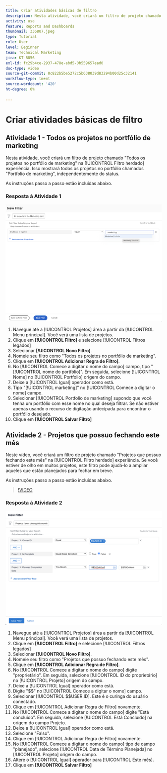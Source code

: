 ```yaml
---
title: Criar atividades básicas de filtro
description: Nesta atividade, você criará um filtro de projeto chamado "Projetos que possuo fechando este mês".
activity: use
feature: Reports and Dashboards
thumbnail: 336807.jpeg
type: Tutorial
role: User
level: Beginner
team: Technical Marketing
jira: KT-8856
exl-id: fc29b4ce-2937-478e-abd5-0b559657ead0
doc-type: video
source-git-commit: 0c822b5be5272c5b638039d83294b00d25c32141
workflow-type: tm+mt
source-wordcount: '420'
ht-degree: 0%

---
```


# Criar atividades básicas de filtro

## Atividade 1 - Todos os projetos no portfólio de marketing

Nesta atividade, você criará um filtro de projeto chamado &quot;Todos os projetos no portfólio de marketing&quot; na [!UICONTROL Filtro herdado] experiência. Isso mostrará todos os projetos no portfólio chamados &quot;Portfolio de marketing&quot;, independentemente do status.

As instruções passo a passo estão incluídas abaixo.

### Resposta à Atividade 1

![Uma imagem da tela para criar um novo filtro](assets/basic-filter-activity-1.png)

1. Navegue até a [!UICONTROL Projetos] área a partir da [!UICONTROL Menu principal]. Você verá uma lista de projetos.
1. Clique em **[!UICONTROL Filtro]** e selecione [!UICONTROL Filtros legados]
1. Selecionar **[!UICONTROL Novo Filtro]**.
1. Nomeie seu filtro como &quot;Todos os projetos no portfólio de marketing&quot;.
1. Clique em **[!UICONTROL Adicionar Regra de Filtro]**.
1. No [!UICONTROL Comece a digitar o nome do campo] campo, tipo &quot;[!UICONTROL nome do portfólio]&quot;. Em seguida, selecione [!UICONTROL Nome] no [!UICONTROL Portfolio] origem do campo.
1. Deixe a [!UICONTROL Igual] operador como está.
1. Tipo &quot;[!UICONTROL marketing]&quot; no [!UICONTROL Comece a digitar o nome] campo.
1. Selecionar [!UICONTROL Portfolio de marketing] supondo que você tenha um portfólio com esse nome no qual deseja filtrar. Se não estiver apenas usando o recurso de digitação antecipada para encontrar o portfólio desejado.
1. Clique em **[!UICONTROL Salvar Filtro]**

## Atividade 2 - Projetos que possuo fechando este mês

Neste vídeo, você criará um filtro de projeto chamado &quot;Projetos que possuo fechando este mês&quot; na [!UICONTROL Filtro herdado] experiência. Se você estiver de olho em muitos projetos, este filtro pode ajudá-lo a ampliar aqueles que estão planejados para fechar em breve.

As instruções passo a passo estão incluídas abaixo.

>[!VIDEO](https://video.tv.adobe.com/v/336807/?quality=12&learn=on)

### Resposta à Atividade 2

![Uma imagem da tela para criar um novo filtro](assets/basic-filter-activity-updated-6-15-21.png)

1. Navegue até a [!UICONTROL Projetos] área a partir da [!UICONTROL Menu principal]. Você verá uma lista de projetos.
1. Clique em **[!UICONTROL Filtro]** e selecione [!UICONTROL Filtros legados]
1. Selecionar **[!UICONTROL Novo Filtro]**.
1. Nomeie seu filtro como &quot;Projetos que possuo fechando este mês&quot;.
1. Clique em **[!UICONTROL Adicionar Regra de Filtro]**.
1. No [!UICONTROL Comece a digitar o nome do campo] digite &quot;proprietário&quot;. Em seguida, selecione [!UICONTROL ID do proprietário] no [!UICONTROL Projeto] origem do campo.
1. Deixe a [!UICONTROL Igual] operador como está.
1. Digite &quot;$$&quot; no [!UICONTROL Comece a digitar o nome] campo.
1. Selecionar [!UICONTROL $$USER.ID]. Este é o curinga do usuário conectado.
1. Clique em [!UICONTROL Adicionar Regra de Filtro] novamente.
1. No [!UICONTROL Comece a digitar o nome do campo] digite &quot;Está concluído&quot;. Em seguida, selecione [!UICONTROL Está Concluído] na origem do campo Projeto.
1. Deixe a [!UICONTROL Igual] operador como está.
1. Selecione &quot;Falso&quot;.
1. Clique em [!UICONTROL Adicionar Regra de Filtro] novamente.
1. No [!UICONTROL Comece a digitar o nome do campo] tipo de campo &quot;planejado&quot;, selecione [!UICONTROL Data de Término Planejada] no [!UICONTROL Projeto] origem do campo.
1. Altere o [!UICONTROL Igual] operador para [!UICONTROL Este mês].
1. Clique em **[!UICONTROL Salvar Filtro]**
